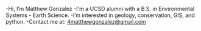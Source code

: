 -Hi, I’m Matthew Gonzalez
-I'm a UCSD alumni with a B.S. in Environmental Systems - Earth Science.
-I’m interested in geology, conservation, GIS, and python.
-Contact me at: 4matthewgonzalez@gmail.com

<!---
4mmgonzalez/4mmgonzalez is a ✨ special ✨ repository because its `README.md` (this file) appears on your GitHub profile.
You can click the Preview link to take a look at your changes.
--->
